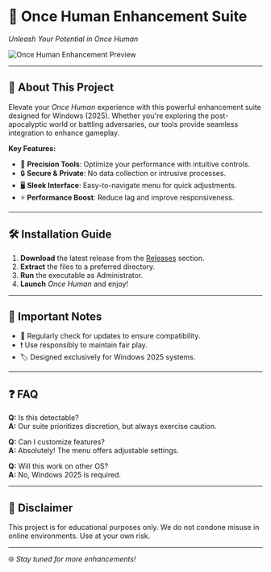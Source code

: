 # 🚀 Once Human Enhancement Suite  
*Unleash Your Potential in Once Human*  

![Once Human Enhancement Preview](https://i.postimg.cc/Bt9DBVMd/IMG-6436.jpg)  

---

## 🌟 **About This Project**  
Elevate your *Once Human* experience with this powerful enhancement suite designed for Windows (2025). Whether you're exploring the post-apocalyptic world or battling adversaries, our tools provide seamless integration to enhance gameplay.  

**Key Features:**  
- 🎯 **Precision Tools**: Optimize your performance with intuitive controls.  
- 🔒 **Secure & Private**: No data collection or intrusive processes.  
- 🖥️ **Sleek Interface**: Easy-to-navigate menu for quick adjustments.  
- ⚡ **Performance Boost**: Reduce lag and improve responsiveness.  

---

## 🛠️ **Installation Guide**  
1. **Download** the latest release from the [Releases](https://github.com/username/repository/releases) section.  
2. **Extract** the files to a preferred directory.  
3. **Run** the executable as Administrator.  
4. **Launch** *Once Human* and enjoy!  

---

## 📌 **Important Notes**  
- 🔄 Regularly check for updates to ensure compatibility.  
- ❗ Use responsibly to maintain fair play.  
- 🏷️ Designed exclusively for Windows 2025 systems.  

---

## ❓ **FAQ**  
**Q:** Is this detectable?  
**A:** Our suite prioritizes discretion, but always exercise caution.  

**Q:** Can I customize features?  
**A:** Absolutely! The menu offers adjustable settings.  

**Q:** Will this work on other OS?  
**A:** No, Windows 2025 is required.  

---

## 📜 **Disclaimer**  
This project is for educational purposes only. We do not condone misuse in online environments. Use at your own risk.  

---

🌐 *Stay tuned for more enhancements!*